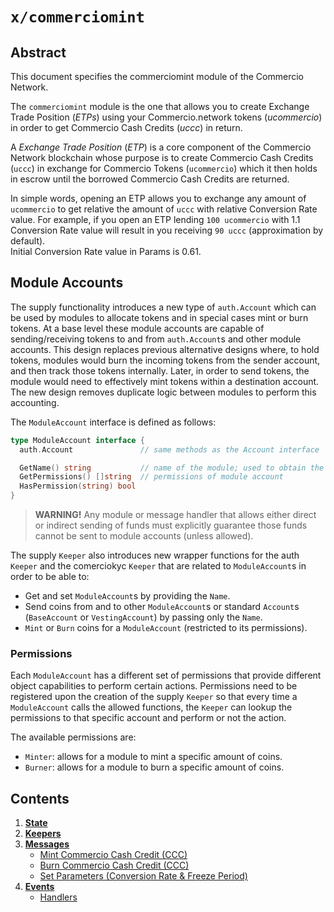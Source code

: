 <!--
order: 0
title: Commerciomint Overview
parent:
  title: "commerciomint"
-->

# `x/commerciomint`

## Abstract

This document specifies the commerciomint module of the Commercio Network.

The `commerciomint` module is the one that allows you to create Exchange Trade Position (*ETPs*) using your 
Commercio.network tokens (*ucommercio*) in order to get Commercio Cash Credits (*uccc*) in return.

A *Exchange Trade Position* (*ETP*) is a core component of the Commercio Network blockchain whose purpose is to
create Commercio Cash Credits (`uccc`) in exchange for Commercio Tokens (`ucommercio`) which it then holds in
escrow until the borrowed Commercio Cash Credits are returned.

In simple words, opening an ETP allows you to exchange any amount of `ucommercio` to get relative the amount of `uccc` with relative Conversion Rate value. 
For example, if you open an ETP lending `100 ucommercio` with 1.1 Conversion Rate value will result in you receiving `90 uccc` (approximation by default).  
Initial Conversion Rate value in Params is 0.61. 


## Module Accounts

The supply functionality introduces a new type of `auth.Account` which can be used by
modules to allocate tokens and in special cases mint or burn tokens. At a base
level these module accounts are capable of sending/receiving tokens to and from
`auth.Account`s and other module accounts. This design replaces previous
alternative designs where, to hold tokens, modules would burn the incoming
tokens from the sender account, and then track those tokens internally. Later,
in order to send tokens, the module would need to effectively mint tokens
within a destination account. The new design removes duplicate logic between
modules to perform this accounting.

The `ModuleAccount` interface is defined as follows:

```go
type ModuleAccount interface {
  auth.Account               // same methods as the Account interface

  GetName() string           // name of the module; used to obtain the address
  GetPermissions() []string  // permissions of module account
  HasPermission(string) bool
}
```

> **WARNING!**
> Any module or message handler that allows either direct or indirect sending of funds must explicitly guarantee those funds cannot be sent to module accounts (unless allowed).

The supply `Keeper` also introduces new wrapper functions for the auth `Keeper`
and the comerciokyc `Keeper` that are related to `ModuleAccount`s in order to be able
to:

- Get and set `ModuleAccount`s by providing the `Name`.
- Send coins from and to other `ModuleAccount`s or standard `Account`s
  (`BaseAccount` or `VestingAccount`) by passing only the `Name`.
- `Mint` or `Burn` coins for a `ModuleAccount` (restricted to its permissions).

### Permissions

Each `ModuleAccount` has a different set of permissions that provide different
object capabilities to perform certain actions. Permissions need to be
registered upon the creation of the supply `Keeper` so that every time a
`ModuleAccount` calls the allowed functions, the `Keeper` can lookup the
permissions to that specific account and perform or not the action.

The available permissions are:

- `Minter`: allows for a module to mint a specific amount of coins.
- `Burner`: allows for a module to burn a specific amount of coins.

## Contents

1. **[State](01_state.md)**
2. **[Keepers](02_keepers.md)**
3. **[Messages](03_messages.md)**
   - [Mint Commercio Cash Credit (CCC)](03_messages.md#mint-commercio-cash-credit-(CCC))
   - [Burn Commercio Cash Credit (CCC)](03_messages.md#burn-commercio-cash-credit-(CCC))
   - [Set Parameters (Conversion Rate & Freeze Period)](03_messages.md#set-parameters-(conversion-rate-&-freeze-period))
4. **[Events](04_events.md)**
   - [Handlers](04_events.md#handlers)